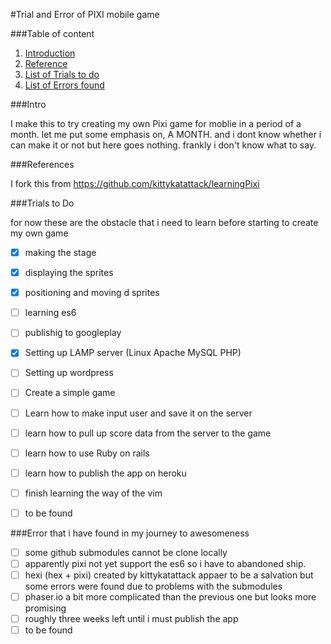 #Trial and Error of PIXI mobile game

###Table of content

1. [Introduction](#introduction)
2. [Reference](#reference)
3. [List of Trials to do](#trials)
4. [List of Errors found](#errors)

<a id='introduction'/>
###Intro

I make this to try creating my own Pixi game for moblie in a period of a month. let me put some emphasis on, A MONTH. and i dont know whether i can make it or not but here goes nothing. frankly i don't know what to say.


<a id='reference'/>
###References

I fork this from https://github.com/kittykatattack/learningPixi

<a id='trials'/>
###Trials to Do

for now these are the obstacle that i need to learn before starting to create my own game

- [x] making the stage
- [x] displaying the sprites
- [x] positioning and moving d sprites
- [ ] learning es6
- [ ] publishig to googleplay
- [x] Setting up LAMP server (Linux Apache MySQL PHP)
- [ ] Setting up wordpress
- [ ] Create a simple game
- [ ] Learn how to make input user and save it on the server
- [ ] learn how to pull up score data from the server to the game
- [ ] learn how to use Ruby on rails
- [ ] learn how to publish the app on heroku
- [ ] finish learning the way of the vim
- [ ] to be found





<a id='errors'/>
###Error that i have found in my journey to awesomeness

- [ ] some github submodules cannot be clone locally
- [ ] apparently pixi not yet support the es6 so i have to abandoned ship.
- [ ] hexi (hex + pixi) created by kittykatattack appaer to be a salvation but some errors were found due to problems with the submodules
- [ ] phaser.io a bit more complicated than the previous one but looks more promising
- [ ] roughly three weeks left until i must publish the app
- [ ] to be found
